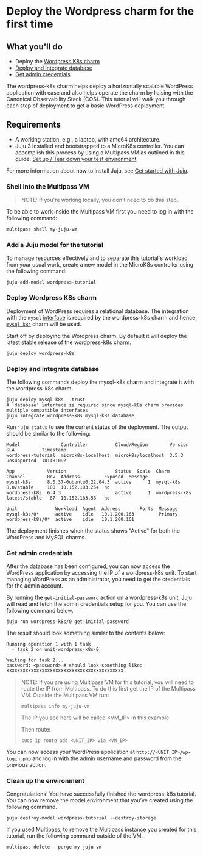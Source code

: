 # Deploy the Wordpress charm for the first time

## What you'll do

- Deploy the [Wordpress K8s charm](https://charmhub.io/wordpress-k8s)
- [Deploy and integrate database](#deploy-and-integrate-database)
- [Get admin credentials](#get-admin-credentials)

The wordpress-k8s charm helps deploy a horizontally scalable WordPress application with ease and
also helps operate the charm by liaising with the Canonical Observability Stack (COS). This
tutorial will walk you through each step of deployment to get a basic WordPress deployment.

## Requirements
- A working station, e.g., a laptop, with amd64 architecture.
- Juju 3 installed and bootstrapped to a MicroK8s controller. You can accomplish this process by using a Multipass VM as outlined in this guide: [Set up / Tear down your test environment](https://juju.is/docs/juju/set-up--tear-down-your-test-environment)

For more information about how to install Juju, see [Get started with Juju](https://juju.is/docs/olm/get-started-with-juju).

### Shell into the Multipass VM
> NOTE: If you're working locally, you don't need to do this step.

To be able to work inside the Multipass VM first you need to log in with the following command:
```bash
multipass shell my-juju-vm
```

### Add a Juju model for the tutorial

To manage resources effectively and to separate this tutorial's workload from
your usual work, create a new model in the MicroK8s controller using the following command:


```
juju add-model wordpress-tutorial
```

### Deploy Wordpress K8s charm

Deployment of WordPress requires a relational database. The integration with the
`mysql` [interface](https://juju.is/docs/sdk/integration) is required by the wordpress-k8s
charm and hence, [`mysql-k8s`](https://charmhub.io/mysql-k8s) charm will be used.

Start off by deploying the Wordpress charm. By default it will deploy the latest stable release of
the wordpress-k8s charm.

```
juju deploy wordpress-k8s
```

### Deploy and integrate database <a name="deploy-and-integrate-database"></a>

The following commands deploy the mysql-k8s charm and integrate it with the wordpress-k8s charm.

```
juju deploy mysql-k8s --trust
# 'database' interface is required since mysql-k8s charm provides multiple compatible interfaces
juju integrate wordpress-k8s mysql-k8s:database
```
Run `juju status` to see the current status of the deployment. The output should be similar to the following:

```
Model               Controller          Cloud/Region        Version  SLA          Timestamp
wordpress-tutorial  microk8s-localhost  microk8s/localhost  3.5.3    unsupported  18:48:09Z

App            Version                  Status  Scale  Charm          Channel        Rev  Address         Exposed  Message
mysql-k8s      8.0.37-0ubuntu0.22.04.3  active      1  mysql-k8s      8.0/stable     180  10.152.183.254  no
wordpress-k8s  6.4.3                    active      1  wordpress-k8s  latest/stable   87  10.152.183.56   no

Unit              Workload  Agent  Address       Ports  Message
mysql-k8s/0*      active    idle   10.1.200.163         Primary
wordpress-k8s/0*  active    idle   10.1.200.161
```

The deployment finishes when the status shows "Active" for both the WordPress and MySQL charms.

### Get admin credentials <a name="get-admin-credentials"></a>

After the database has been configured, you can now access the WordPress
application by accessing the IP of a wordpress-k8s unit. To start managing WordPress as an
administrator, you need to get the credentials for the admin account.

By running the `get-initial-password` action on a wordpress-k8s unit, Juju will read and fetch the
admin credentials setup for you. You can use the following command below.

```
juju run wordpress-k8s/0 get-initial-password
```

The result should look something similar to the contents below:

```
Running operation 1 with 1 task
  - task 2 on unit-wordpress-k8s-0

Waiting for task 2...
password: <password> # should look something like: XXXXXXXXXXXXXXXXXXXXXXXXXXXXXXXXXXXXXXXXXXX

```

> NOTE: If you are using Multipass VM for this tutorial, you will need to route the IP from Multipass. To do this first get the IP of the Multipass VM.
> Outside the Multipass VM run:
> ```
> multipass info my-juju-vm
> ```
> The IP you see here will be called <VM_IP> in this example.
>
> Then route:
> ```
> sudo ip route add <UNIT_IP> via <VM_IP>
> ```


You can now access your WordPress application at `http://<UNIT_IP>/wp-login.php` and log in with the admin username and password from the previous action.


### Clean up the environment

Congratulations! You have successfully finished the wordpress-k8s tutorial. You can now remove the
model environment that you’ve created using the following command.

```
juju destroy-model wordpress-tutorial --destroy-storage
```

If you used Multipass, to remove the Multipass instance you created for this tutorial, run the following command outside of the VM.

```
multipass delete --purge my-juju-vm
```